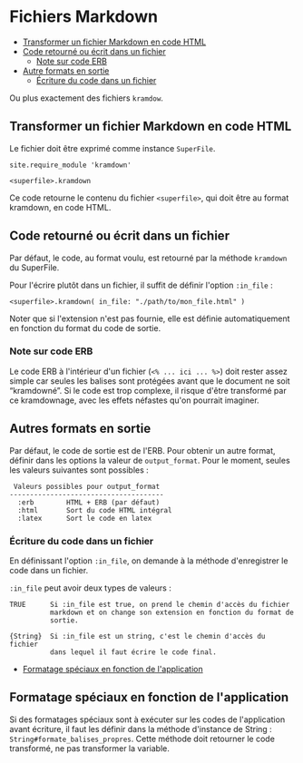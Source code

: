 # Fichiers Markdown

* [Transformer un fichier Markdown en code HTML](#transformerundocumentencodehtml)
* [Code retourné ou écrit dans un fichier](#coderetourneouecrit)
  * [Note sur code ERB](#notesurcodeerb)
* [Autre formats en sortie](#autreformatdesortie)
  * [Écriture du code dans un fichier](#sortiedansunfichier)

Ou plus exactement des fichiers `kramdow`.

<a name='transformerundocumentencodehtml'></a>

## Transformer un fichier Markdown en code HTML

Le fichier doit être exprimé comme instance `SuperFile`.

    site.require_module 'kramdown'
    
    <superfile>.kramdown

Ce code retourne le contenu du fichier `<superfile>`, qui doit être au format kramdown, en code HTML.

<a name='coderetourneouecrit'></a>

## Code retourné ou écrit dans un fichier

Par défaut, le code, au format voulu, est retourné par la méthode `kramdown` du SuperFile.

Pour l'écrire plutôt dans un fichier, il suffit de définir l'option `:in_file` :

    <superfile>.kramdown( in_file: "./path/to/mon_file.html" )

Noter que si l'extension n'est pas fournie, elle est définie automatiquement en fonction du format du code de sortie.

<a name='notesurcodeerb'></a>

### Note sur code ERB

Le code ERB à l'intérieur d'un fichier (`<% ... ici ... %>`) doit rester assez simple car seules les balises sont protégées avant que le document ne soit “kramdowné”. Si le code est trop complexe, il risque d'être transformé par ce kramdownage, avec les effets néfastes qu'on pourrait imaginer.

<a name='autreformatdesortie'></a>

## Autres formats en sortie

Par défaut, le code de sortie est de l'ERB. Pour obtenir un autre format, définir dans les options la valeur de `output_format`. Pour le moment, seules les valeurs suivantes sont possibles :

     Valeurs possibles pour output_format
    --------------------------------------
      :erb        HTML + ERB (par défaut)
      :html       Sort du code HTML intégral
      :latex      Sort le code en latex

<a name='sortiedansunfichier'></a>

### Écriture du code dans un fichier

En définissant l'option `:in_file`, on demande à la méthode d'enregistrer le code dans un fichier.

`:in_file` peut avoir deux types de valeurs :

    TRUE      Si :in_file est true, on prend le chemin d'accès du fichier
              markdown et on change son extension en fonction du format de
              sortie.

    {String}  Si :in_file est un string, c'est le chemin d'accès du fichier
              dans lequel il faut écrire le code final.

* [Formatage spéciaux en fonction de l'application](#formatagesspeciauxenfonctiondelapp)
<a name='formatagesspeciauxenfonctiondelapp'></a>

## Formatage spéciaux en fonction de l'application

Si des formatages spéciaux sont à exécuter sur les codes de l'application avant écriture, il faut les définir dans la méthode d'instance de String : `String#formate_balises_propres`. Cette méthode doit retourner le code transformé, ne pas transformer la variable.
